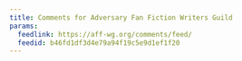 ```yaml
---
title: Comments for Adversary Fan Fiction Writers Guild
params:
  feedlink: https://aff-wg.org/comments/feed/
  feedid: b46fd1df3d4e79a94f19c5e9d1ef1f20
---
```

